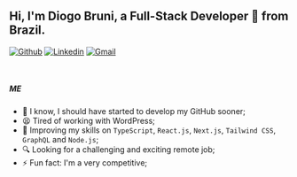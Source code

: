 ## Hi, I'm Diogo Bruni, a Full-Stack Developer 🚀 from Brazil.

[![Github](https://img.shields.io/badge/-Github-000?style=flat&logo=Github&logoColor=white)](https://github.com/diogobruni)
[![Linkedin](https://img.shields.io/badge/-LinkedIn-blue?style=flat&logo=Linkedin&logoColor=white)](https://www.linkedin.com/in/diogobruni/)
[![Gmail](https://img.shields.io/badge/-Gmail-c14438?style=flat&logo=Gmail&logoColor=white)](mailto:diogobruni@gmail.com)

&nbsp;

##### ME

- 🌙 I know, I should have started to develop my GitHub sooner;
- 😫 Tired of working with WordPress;
- 🚀 Improving my skills on `TypeScript`, `React.js`, `Next.js`, `Tailwind CSS`, `GraphQL` and `Node.js`;
- 🔍 Looking for a challenging and exciting remote job;
- ⚡️ Fun fact: I'm a very competitive;
